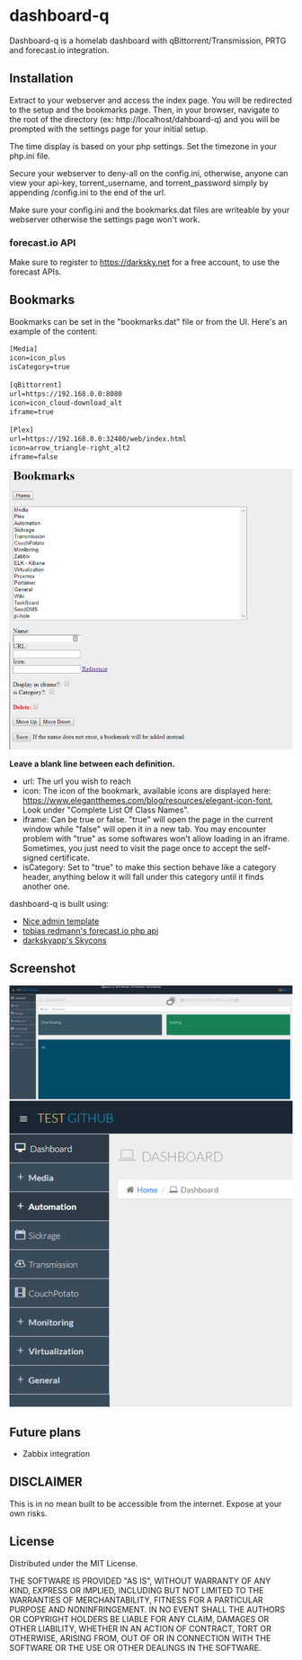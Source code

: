 # dashboard-q

Dashboard-q is a homelab dashboard with qBittorrent/Transmission, PRTG and forecast.io integration.

## Installation

Extract to your webserver and access the index page. You will be redirected to the setup and the bookmarks page.
Then, in your browser, navigate to the root of the directory (ex: http://localhost/dahboard-q) and you will be prompted with the settings page for your initial setup.

The time display is based on your php settings. Set the timezone in your php.ini file.

Secure your webserver to deny-all on the config.ini, otherwise, anyone can view your api-key, torrent_username, and torrent_password simply by appending /config.ini to the end of the url.

Make sure your config.ini and the bookmarks.dat files are writeable by your webserver otherwise the settings page won't work.

### forecast.io API

Make sure to register to https://darksky.net for a free account, to use the forecast APIs.

## Bookmarks

Bookmarks can be set in the "bookmarks.dat" file or from the UI. Here's an example of the content:

	[Media]
	icon=icon_plus
	isCategory=true

    [qBittorrent]
	url=https://192.168.0.0:8080
	icon=icon_cloud-download_alt
	iframe=true
	
	[Plex]
	url=https://192.168.0.0:32400/web/index.html
	icon=arrow_triangle-right_alt2
	iframe=false
	
![Not found](/screenshots/bookmarks.png?raw=true "Bookmarks")
	
	
**Leave a blank line between each definition.**
	
 * url: The url you wish to reach
 * icon: The icon of the bookmark, available icons are displayed here: https://www.elegantthemes.com/blog/resources/elegant-icon-font, Look under "Complete List Of Class Names".
 * iframe: Can be true or false. "true" will open the page in the current window while "false" will open it in a new tab. You may encounter problem with "true" as some softwares won't allow loading in an iframe. Sometimes, you just need to visit the page once to accept the self-signed certificate.
 * isCategory: Set to "true" to make this section behave like a category header, anything below it will fall under this category until it finds another one.

	
dashboard-q is built using:
 * [Nice admin template](http://bootstraptaste.com/nice-admin-bootstrap-admin-html-template/?download=true)
 * [tobias redmann's forecast.io php api](https://github.com/tobias-redmann/forecast.io-php-api)
 * [darkskyapp's Skycons](https://github.com/darkskyapp/skycons)


## Screenshot

![Not found](/screenshots/home.png?raw=true "Home")
![Not found](/screenshots/categories.png?raw=true "Categories")

## Future plans

- Zabbix integration

## DISCLAIMER
This is in no mean built to be accessible from the internet. Expose at your own risks.
 
## License
Distributed under the MIT License.

THE SOFTWARE IS PROVIDED "AS IS", WITHOUT WARRANTY OF ANY KIND, EXPRESS OR IMPLIED, INCLUDING BUT NOT LIMITED TO THE WARRANTIES OF MERCHANTABILITY, FITNESS FOR A PARTICULAR PURPOSE AND NONINFRINGEMENT. IN NO EVENT SHALL THE AUTHORS OR COPYRIGHT HOLDERS BE LIABLE FOR ANY CLAIM, DAMAGES OR OTHER LIABILITY, WHETHER IN AN ACTION OF CONTRACT, TORT OR OTHERWISE, ARISING FROM, OUT OF OR IN CONNECTION WITH THE SOFTWARE OR THE USE OR OTHER DEALINGS IN THE SOFTWARE.
